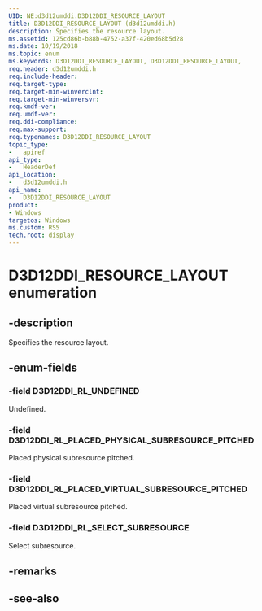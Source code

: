 ```yaml
---
UID: NE:d3d12umddi.D3D12DDI_RESOURCE_LAYOUT
title: D3D12DDI_RESOURCE_LAYOUT (d3d12umddi.h)
description: Specifies the resource layout.
ms.assetid: 125cd86b-b88b-4752-a37f-420ed68b5d28
ms.date: 10/19/2018
ms.topic: enum
ms.keywords: D3D12DDI_RESOURCE_LAYOUT, D3D12DDI_RESOURCE_LAYOUT, 
req.header: d3d12umddi.h
req.include-header:
req.target-type:
req.target-min-winverclnt:
req.target-min-winversvr:
req.kmdf-ver:
req.umdf-ver:
req.ddi-compliance:
req.max-support:
req.typenames: D3D12DDI_RESOURCE_LAYOUT
topic_type: 
-	apiref
api_type: 
-	HeaderDef
api_location: 
-	d3d12umddi.h
api_name: 
-	D3D12DDI_RESOURCE_LAYOUT
product:
- Windows
targetos: Windows
ms.custom: RS5
tech.root: display
---
```


# D3D12DDI_RESOURCE_LAYOUT enumeration

## -description

Specifies the resource layout.

## -enum-fields

### -field D3D12DDI_RL_UNDEFINED

Undefined.

### -field D3D12DDI_RL_PLACED_PHYSICAL_SUBRESOURCE_PITCHED

Placed physical subresource pitched.

### -field D3D12DDI_RL_PLACED_VIRTUAL_SUBRESOURCE_PITCHED

Placed virtual subresource pitched.

### -field D3D12DDI_RL_SELECT_SUBRESOURCE

Select subresource.

## -remarks

## -see-also
